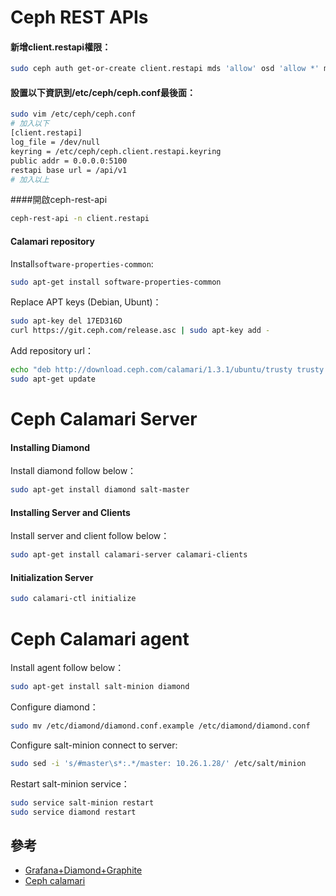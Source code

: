 # Ceph REST APIs
#### 新增client.restapi權限：
```sh
sudo ceph auth get-or-create client.restapi mds 'allow' osd 'allow *' mon 'allow *' | sudo tee -a /etc/ceph/ceph.client.restapi.keyring
```
#### 設置以下資訊到/etc/ceph/ceph.conf最後面：
```sh
sudo vim /etc/ceph/ceph.conf
# 加入以下
[client.restapi]
log_file = /dev/null
keyring = /etc/ceph/ceph.client.restapi.keyring
public addr = 0.0.0.0:5100
restapi base url = /api/v1
# 加入以上
```
####開啟ceph-rest-api
```sh
ceph-rest-api -n client.restapi
```

#### Calamari repository
Install```software-properties-common```:
```sh
sudo apt-get install software-properties-common
```
Replace APT keys (Debian, Ubunt)：
```sh
sudo apt-key del 17ED316D
curl https://git.ceph.com/release.asc | sudo apt-key add -
```
Add repository url：
```sh
echo "deb http://download.ceph.com/calamari/1.3.1/ubuntu/trusty trusty main" | sudo tee /etc/apt/sources.list.d/calamari.list
sudo apt-get update
```

# Ceph Calamari Server 

#### Installing Diamond
Install diamond follow below：
```sh
sudo apt-get install diamond salt-master
```

#### Installing Server and Clients
Install server and client follow below：
```sh
sudo apt-get install calamari-server calamari-clients
```

#### Initialization Server 
```sh
sudo calamari-ctl initialize
```

# Ceph Calamari agent
Install agent follow below：
```sh
sudo apt-get install salt-minion diamond
```
Configure diamond：
```sh
sudo mv /etc/diamond/diamond.conf.example /etc/diamond/diamond.conf
```
Configure salt-minion connect to server:
```sh
sudo sed -i 's/#master\s*:.*/master: 10.26.1.28/' /etc/salt/minion
```
Restart salt-minion service：
```sh
sudo service salt-minion restart
sudo service diamond restart
```

## 參考
* [Grafana+Diamond+Graphite](http://www.qingpingshan.com/rjbc/qt/27348.html)
* [Ceph calamari](http://www.cnblogs.com/bodhitree/p/5035325.html)


